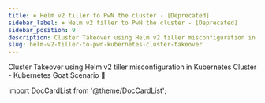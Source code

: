 ```yaml
---
title: ⎈ Helm v2 tiller to PwN the cluster - [Deprecated]
sidebar_label: ⎈ Helm v2 tiller to PwN the cluster - [Deprecated]
sidebar_position: 9
description: Cluster Takeover using Helm v2 tiller misconfiguration in Kubernetes Cluster - Kubernetes Goat Scenario 🚀
slug: helm-v2-tiller-to-pwn-kubernetes-cluster-takeover
---
```


Cluster Takeover using Helm v2 tiller misconfiguration in Kubernetes Cluster - Kubernetes Goat Scenario 🚀

import DocCardList from '@theme/DocCardList';

<DocCardList />
